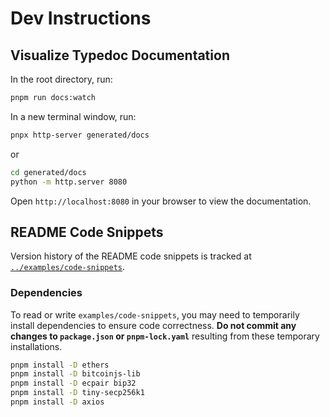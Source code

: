 # Dev Instructions

## Visualize Typedoc Documentation

In the root directory, run:

```bash
pnpm run docs:watch
```

In a new terminal window, run:

```bash
pnpx http-server generated/docs
```

or

```bash
cd generated/docs
python -m http.server 8080
```

Open `http://localhost:8080` in your browser to view the documentation.

## README Code Snippets

Version history of the README code snippets is tracked at [`../examples/code-snippets`](../examples/code-snippets).

### Dependencies

To read or write `examples/code-snippets`, you may need to temporarily install dependencies to ensure code correctness. **Do not commit any changes to `package.json` or `pnpm-lock.yaml`** resulting from these temporary installations.

```bash
pnpm install -D ethers
pnpm install -D bitcoinjs-lib
pnpm install -D ecpair bip32
pnpm install -D tiny-secp256k1
pnpm install -D axios
```

